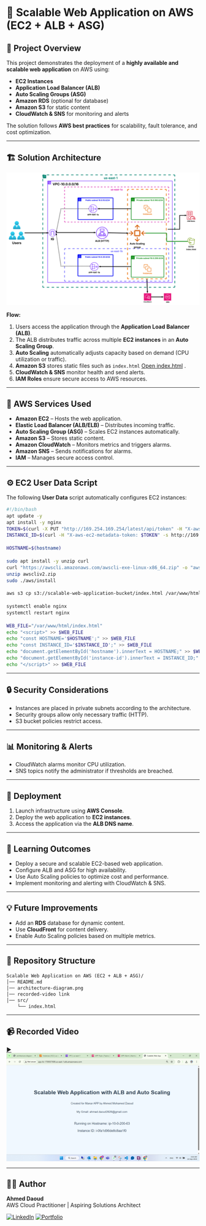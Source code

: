 # 🚀 Scalable Web Application on AWS (EC2 + ALB + ASG)

## 📌 Project Overview
This project demonstrates the deployment of a **highly available and scalable web application** on AWS using:

- **EC2 Instances**
- **Application Load Balancer (ALB)**
- **Auto Scaling Groups (ASG)**
- **Amazon RDS** (optional for database)
- **Amazon S3** for static content
- **CloudWatch & SNS** for monitoring and alerts

The solution follows **AWS best practices** for scalability, fault tolerance, and cost optimization.

---

## 🏗️ Solution Architecture
![Architecture Diagram](architecture-diagram.png)

**Flow:**
1. Users access the application through the **Application Load Balancer (ALB)**.
2. The ALB distributes traffic across multiple **EC2 instances** in an **Auto Scaling Group**.
3. **Auto Scaling** automatically adjusts capacity based on demand (CPU utilization or traffic).
4. **Amazon S3** stores static files such as `index.html` [Open index.html](src/index.html) .
5. **CloudWatch & SNS** monitor health and send alerts.
6. **IAM Roles** ensure secure access to AWS resources.

---

## 🔧 AWS Services Used
- **Amazon EC2** – Hosts the web application. 
- **Elastic Load Balancer (ALB/ELB)** – Distributes incoming traffic.  
- **Auto Scaling Group (ASG)** – Scales EC2 instances automatically.  
- **Amazon S3** – Stores static content.  
- **Amazon CloudWatch** – Monitors metrics and triggers alarms.  
- **Amazon SNS** – Sends notifications for alarms.  
- **IAM** – Manages secure access control.  

---

## ⚙️ EC2 User Data Script
The following **User Data** script automatically configures EC2 instances:

```bash
#!/bin/bash
apt update -y
apt install -y nginx
TOKEN=$(curl -X PUT "http://169.254.169.254/latest/api/token" -H "X-aws-ec2-metadata-token-ttl-seconds: 21600")
INSTANCE_ID=$(curl -H "X-aws-ec2-metadata-token: $TOKEN" -s http://169.254.169.254/latest/meta-data/instance-id)

HOSTNAME=$(hostname)

sudo apt install -y unzip curl
curl "https://awscli.amazonaws.com/awscli-exe-linux-x86_64.zip" -o "awscliv2.zip"
unzip awscliv2.zip
sudo ./aws/install

aws s3 cp s3://scalable-web-application-bucket/index.html /var/www/html/index.html --region us-east-1

systemctl enable nginx
systemctl restart nginx

WEB_FILE="/var/www/html/index.html"
echo "<script>" >> $WEB_FILE
echo "const HOSTNAME='$HOSTNAME';" >> $WEB_FILE
echo "const INSTANCE_ID='$INSTANCE_ID';" >> $WEB_FILE
echo "document.getElementById('hostname').innerText = HOSTNAME;" >> $WEB_FILE
echo "document.getElementById('instance-id').innerText = INSTANCE_ID;" >> $WEB_FILE
echo "</script>" >> $WEB_FILE
```

---

## 🔒 Security Considerations
- Instances are placed in private subnets according to the architecture.
- Security groups allow only necessary traffic (HTTP).
- S3 bucket policies restrict access.

---

## 📊 Monitoring & Alerts
- CloudWatch alarms monitor CPU utilization.
- SNS topics notify the administrator if thresholds are breached.

---

## 🚀 Deployment
1. Launch infrastructure using **AWS Console**.  
2. Deploy the web application to **EC2 instances**.  
3. Access the application via the **ALB DNS name**.

---

## 🎯 Learning Outcomes
- Deploy a secure and scalable EC2-based web application.  
- Configure ALB and ASG for high availability.  
- Use Auto Scaling policies to optimize cost and performance.  
- Implement monitoring and alerting with CloudWatch & SNS.

---

## 💡 Future Improvements
- Add an **RDS** database for dynamic content.  
- Use **CloudFront** for content delivery.  
- Enable Auto Scaling policies based on multiple metrics.

---

## 📂 Repository Structure
```
Scalable Web Application on AWS (EC2 + ALB + ASG)/
│── README.md
│── architecture-diagram.png
│── recorded-video link
│── src/
    └── index.html
```

---

## 📹 Recorded Video
[▶️![Watch the demo](thumbnail.png)](https://drive.google.com/file/d/1fFyjdXlfiYKLiRxbyZLgfncl25sTbtoQ/view?usp=sharing)

---

## 👨‍💻 Author
**Ahmed Daoud**  
AWS Cloud Practitioner | Aspiring Solutions Architect  

[![LinkedIn](https://img.shields.io/badge/LinkedIn-Profile-blue?logo=linkedin&logoColor=white)](https://www.linkedin.com/in/ahmedmohameddaoud/)
[![Portfolio](https://img.shields.io/badge/Portfolio-Website-green?logo=firefox&logoColor=white)](https://ahmedmodaoud.github.io/)

